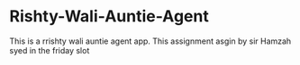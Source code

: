 # Rishty-Wali-Auntie-Agent
This is a rrishty wali auntie agent app. This assignment asgin by sir Hamzah syed in the friday slot
